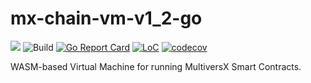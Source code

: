 # mx-chain-vm-v1_2-go

[![](https://img.shields.io/badge/made%20by-MultiversX-blue.svg)](http://multiversx.com/)
![Build](https://github.com/multiversx/mx-chain-vm-v1_2-go/actions/workflows/build-test.yml/badge.svg?branch=master)
[![Go Report Card](https://goreportcard.com/badge/multiversx/mx-chain-vm-v1_2-go)](https://goreportcard.com/report/multiversx/mx-chain-vm-v1_2-go)
[![LoC](https://tokei.rs/b1/github/multiversx/mx-chain-vm-v1_2-go?category=code)](https://github.com/multiversx/mx-chain-vm-v1_2-go)
[![codecov](https://codecov.io/gh/multiversx/mx-chain-vm-v1_2-go/branch/master/graph/badge.svg?token=MYS5EDASOJ)](https://codecov.io/gh/multiversx/mx-chain-vm-v1_2-go)

WASM-based Virtual Machine for running MultiversX Smart Contracts.
